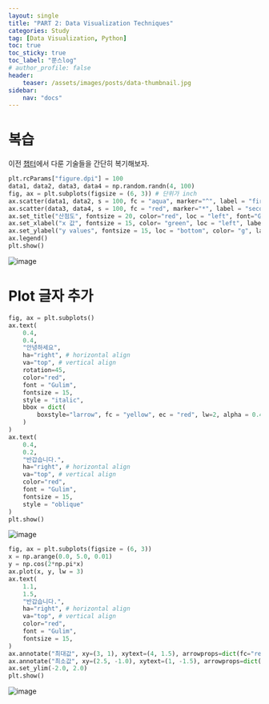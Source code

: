 ```yaml
---
layout: single
title: "PART 2: Data Visualization Techniques"
categories: Study
tag: [Data Visualization, Python]
toc: true
toc_sticky: true
toc_label: "쭌스log"
# author_profile: false
header:
    teaser: /assets/images/posts/data-thumbnail.jpg
sidebar:
    nav: "docs"
---
```


# 복습
이전 [챕터](https://hchoi256.github.io/study/ai-data-visualization/)에서 다룬 기술들을 간단히 복기해보자.

```python
plt.rcParams["figure.dpi"] = 100
data1, data2, data3, data4 = np.random.randn(4, 100)
fig, ax = plt.subplots(figsize = (6, 3)) # 단위가 inch
ax.scatter(data1, data2, s = 100, fc = "aqua", marker="^", label = "first datas")
ax.scatter(data3, data4, s = 100, fc = "red", marker="*", label = "second datas")
ax.set_title("산점도", fontsize = 20, color="red", loc = "left", font="Gulim")
ax.set_xlabel("x 값", fontsize = 15, color= "green", loc = "left", labelpad = 10, font="Gulim")
ax.set_ylabel("y values", fontsize = 15, loc = "bottom", color= "g", labelpad = 10)
ax.legend()
plt.show()
```

![image](https://user-images.githubusercontent.com/39285147/186143432-a53d3239-aadb-4935-b1f4-544530f49e63.png)

# Plot 글자 추가

```python
fig, ax = plt.subplots()
ax.text(
    0.4, 
    0.4,  
    "안녕하세요", 
    ha="right", # horizontal align 
    va="top", # vertical align
    rotation=45, 
    color="red",
    font = "Gulim",
    fontsize = 15,
    style = "italic",
    bbox = dict(
        boxstyle="larrow", fc = "yellow", ec = "red", lw=2, alpha = 0.4
    )
)
ax.text(
    0.4, 
    0.2,  
    "반갑습니다.", 
    ha="right", # horizontal align 
    va="top", # vertical align
    color="red",
    font = "Gulim",
    fontsize = 15,
    style = "oblique"
)
plt.show()
```

![image](https://user-images.githubusercontent.com/39285147/186147842-21051aa7-2376-4641-99ce-ca19abf4e595.png)


```python
fig, ax = plt.subplots(figsize = (6, 3))
x = np.arange(0.0, 5.0, 0.01)
y = np.cos(2*np.pi*x)
ax.plot(x, y, lw = 3)
ax.text(
    1.1, 
    1.5,  
    "반갑습니다.", 
    ha="right", # horizontal align 
    va="top", # vertical align
    color="red",
    font = "Gulim",
    fontsize = 15,
)
ax.annotate("최대값", xy=(3, 1), xytext=(4, 1.5), arrowprops=dict(fc="red", ec="blue"), font="Gulim")
ax.annotate("최소값", xy=(2.5, -1.0), xytext=(1, -1.5), arrowprops=dict(fc="red", ec="blue"), font="Gulim")
ax.set_ylim(-2.0, 2.0)
plt.show()
```

![image](https://user-images.githubusercontent.com/39285147/186148099-06f607f1-e924-4b9b-9462-1a140d059977.png)

